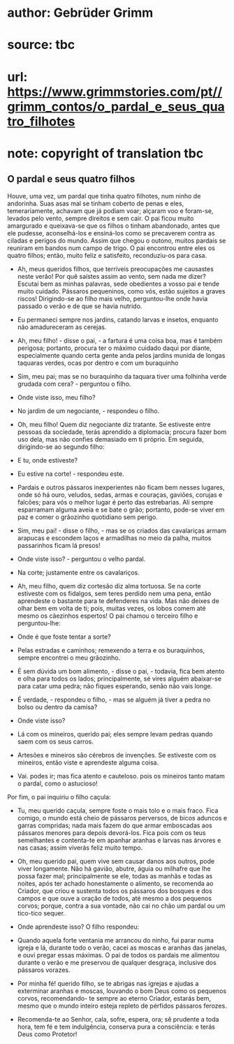 # author: Gebrüder Grimm
# source: tbc
# url: https://www.grimmstories.com/pt//grimm_contos/o_pardal_e_seus_quatro_filhotes
# note: copyright of translation tbc

## O pardal e seus quatro filhos 

Houve, uma vez, um pardal que tinha quatro filhotes, num ninho de
andorinha. Suas asas mal se tinham coberto de penas e eles,
temerariamente, achavam que já podiam voar; alçaram voo e foram-se,
levados pelo vento, sempre direitos e sem cair.
O pai ficou muito amargurado e queixava-se que os filhos o tinham
abandonado, antes que ele pudesse, aconselhá-los e ensiná-los como se
precaverem contra as ciladas e perigos do mundo.
Assim que chegou o outono, muitos pardais se reuniram em bandos num
campo de trigo. O pai encontrou entre eles os quatro filhos; então,
muito feliz e satisfeito, reconduziu-os para casa.
- Ah, meus queridos filhos, que terríveis preocupações me causastes
neste verão! Por quê saístes assim ao vento, sem nada me dizer? Escutai
bem as minhas palavras, sede obedientes a vosso pai e tende muito
cuidado. Pássaros pequeninos, como vós, estão sujeitos a graves riscos!
Dirigindo-se ao filho mais velho, perguntou-lhe onde havia passado o
verão e de que se havia nutrido.
- Eu permaneci sempre nos jardins, catando larvas e insetos, enquanto
não amadureceram as cerejas.
- Ah, meu filho! - disse o pai, - a fartura é uma coisa boa, mas é
também perigosa; portanto, procura ter o máximo cuidado daqui por
diante, especialmente quando certa gente anda pelos jardins munida de
longas taquaras verdes, ocas por dentro e com um buraquinho
- Sim, meu pai; mas se no buraquinho da taquara tiver uma folhinha verde
grudada com cera? - perguntou o filho.
- Onde viste isso, meu filho?
- No jardim de um negociante, - respondeu o filho.
- Oh, meu filho! Quem diz negociante diz tratante. Se estiveste entre
pessoas da sociedade, terás aprendido a diplomacia; procura fazer bom
uso dela, mas não confies demasiado em ti próprio.
Em seguida, dirigindo-se ao segundo filho:
- E tu, onde estiveste?
- Eu estive na corte! - respondeu este.
- Pardais e outros pássaros inexperientes não ficam bem nesses lugares,
onde só há ouro, veludos, sedas, armas e couraças, gaviões, corujas e
falcões; para vós o melhor lugar é perto das estrebarias. Ali sempre
esparramam alguma aveia e se bate o grão; portanto, pode-se viver em paz
e comer o grãozinho quotidiano sem perigo.
- Sim, meu pai! - disse o filho, - mas se os criados das cavalariças
armam arapucas e escondem laços e armadilhas no meio da palha, muitos
passarinhos ficam lá presos!
- Onde viste isso? - perguntou o velho pardal.
- Na corte; justamente entre os cavalariços.
- Ah, meu filho, quem diz cortesão diz alma tortuosa. Se na corte
estiveste com os fidalgos, sem teres perdido nem uma pena, então
aprendeste o bastante para te defenderes na vida. Mas não deixes de
olhar bem em volta de ti; pois, muitas vezes, os lobos comem até mesmo
os cãezinhos espertos!
O pai chamou o terceiro filho e perguntou-lhe:
- Onde é que foste tentar a sorte?
- Pelas estradas e caminhos; remexendo a terra e os buraquinhos, sempre
encontrei o meu grãozinho.
- É sem dúvida um bom alimento, - disse o pai, - todavia, fica bem
atento e olha para todos os lados; principalmente, sé vires alguém
abaixar-se para catar uma pedra; não fiques esperando, senão não vais
longe.
- É verdade, - respondeu o filho, - mas se alguém já tiver a pedra no
bolso ou dentro da camisa?
- Onde viste isso?
- Lá com os mineiros, querido pai; eles sempre levam pedras quando saem
com os seus carros.
- Artesões e mineiros são cérebros de invenções. Se estiveste com os
mineiros, então viste e aprendeste alguma coisa.

- Vai. podes ir; mas fica atento e cauteloso.
pois os mineiros tanto matam o pardal, como o astucioso!

Por fim, o pai inquiriu o filho caçula:
- Tu, meu querido caçula, sempre foste o mais tolo e o mais fraco. Fica
comigo, o mundo está cheio de pássaros perversos, de bicos aduncos e
garras compridas; nada mais fazem do que armar emboscadas aos pássaros
menores para depois devorá-los. Fica pois com os teus semelhantes e
contenta-te em apanhar aranhas e larvas nas árvores e nas casas; assim
viverás feliz muito tempo.
- Oh, meu querido pai, quem vive sem causar danos aos outros, pode viver
longamente. Não há gavião, abutre, águia ou milhafre que lhe possa fazer
mal; principalmente se ele, todas as manhãs e todas as noites, após ter
achado honestamente o alimento, se recomenda ao Criador, que criou e
sustenta todos os pássaros dos bosques e dos campos e que ouve a oração
de todos, até mesmo a dos pequenos corvos; porque, contra a sua vontade,
não cai no chão um pardal ou um tico-tico sequer.
- Onde aprendeste isso?
O filho respondeu:
- Quando aquela forte ventania me arrancou do ninho, fui parar numa
igreja e lá, durante todo o verão, cacei as moscas e aranhas das
janelas, e ouvi pregar essas máximas. O pai de todos os pardais me
alimentou durante o verão e me preservou de qualquer desgraça, inclusive
dos pássaros vorazes.
- Por minha fé! querido filho, se te abrigas nas igrejas e ajudas a
exterminar aranhas e moscas, louvando o bom Deus como os pequenos
corvos, recomendando- te sempre ao eterno Criador, estarás bem, mesmo
que o mundo inteiro esteja repleto de pérfidos pássaros ferozes.

- Recomenda-te ao Senhor,
cala, sofre, espera, ora;
sê prudente a toda hora,
tem fé e tem indulgência,
conserva pura a consciência:
e terás Deus como Protetor!

